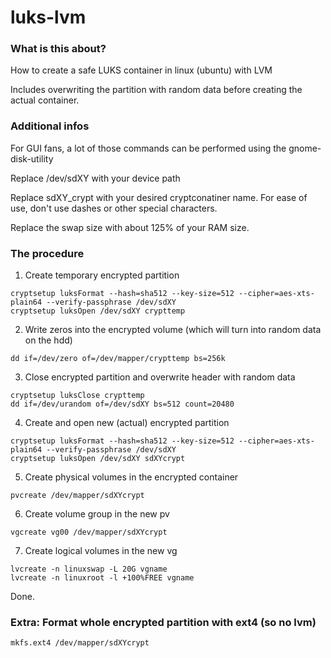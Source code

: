 # luks-lvm
### What is this about?
How to create a safe LUKS container in linux (ubuntu) with LVM

Includes overwriting the partition with random data before creating the actual container.

### Additional infos

For GUI fans, a lot of those commands can be performed using the gnome-disk-utility

Replace /dev/sdXY with your device path

Replace sdXY_crypt with your desired cryptconatiner name. For ease of use, don't use dashes or other special characters.

Replace the swap size with about 125% of your RAM size.

### The procedure

1. Create temporary encrypted partition
```shell
cryptsetup luksFormat --hash=sha512 --key-size=512 --cipher=aes-xts-plain64 --verify-passphrase /dev/sdXY
cryptsetup luksOpen /dev/sdXY crypttemp
```

2. Write zeros into the encrypted volume (which will turn into random data on the hdd)
```shell
dd if=/dev/zero of=/dev/mapper/crypttemp bs=256k
```

3. Close encrypted partition and overwrite header with random data
```shell
cryptsetup luksClose crypttemp
dd if=/dev/urandom of=/dev/sdXY bs=512 count=20480
```

4. Create and open new (actual) encrypted partition
```shell
cryptsetup luksFormat --hash=sha512 --key-size=512 --cipher=aes-xts-plain64 --verify-passphrase /dev/sdXY
cryptsetup luksOpen /dev/sdXY sdXYcrypt
```

5. Create physical volumes in the encrypted container
```shell
pvcreate /dev/mapper/sdXYcrypt
```

6. Create volume group in the new pv
```shell
vgcreate vg00 /dev/mapper/sdXYcrypt
```

7. Create logical volumes in the new vg
```shell
lvcreate -n linuxswap -L 20G vgname
lvcreate -n linuxroot -l +100%FREE vgname
```

Done.

### Extra: Format whole encrypted partition with ext4 (so no lvm)
```shell
mkfs.ext4 /dev/mapper/sdXYcrypt
```
